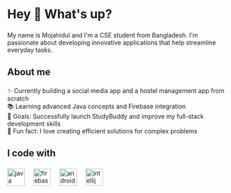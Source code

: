 <h1 align="left">Hey 👋 What's up?</h1>

###

<p align="left">My name is Mojahidul and I'm a CSE student from Bangladesh. I'm passionate about developing innovative applications that help streamline everyday tasks.</p>

###

<h2 align="left">About me</h2>

###

<p align="left">✨ Currently building a social media app and a hostel management app from scratch<br>📚 Learning advanced Java concepts and Firebase integration<br>🎯 Goals: Successfully launch StudyBuddy and improve my full-stack development skills<br>🎲 Fun fact: I love creating efficient solutions for complex problems</p>

###

<h2 align="left">I code with</h2>

###

<div align="left">
  <img src="https://cdn.jsdelivr.net/gh/devicons/devicon/icons/java/java-original.svg" height="40" alt="java logo" />
  <img width="12" />
  <img src="https://cdn.jsdelivr.net/gh/devicons/devicon/icons/firebase/firebase-plain.svg" height="40" alt="firebase logo" />
  <img width="12" />
  <img src="https://cdn.jsdelivr.net/gh/devicons/devicon/icons/android/android-original.svg" height="40" alt="android logo" />
  <img width="12" />
  <img src="https://cdn.jsdelivr.net/gh/devicons/devicon/icons/intellij/intellij-original.svg" height="40" alt="intellij idea logo" />
  <img width="12" />
  

###
